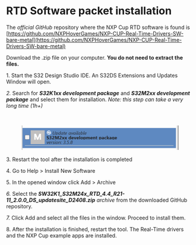 # RTD Software packet installation

The _official GitHub_ repository where the NXP Cup RTD software is found is [https://github.com/NXPHoverGames/NXP-CUP-Real-Time-Drivers-SW-bare-metal](https://github.com/NXPHoverGames/NXP-CUP-Real-Time-Drivers-SW-bare-metal)

Download the .zip file on your computer. **You do not need to extract the files.**

1\.      Start the S32 Design Studio IDE. An S32DS Extensions and Updates Window will open.

_2._     Search for _**S32K1xx development package**_ and _**S32M2xx development package**&#x20;_&#x20;and select them for installation. _Note: this step can take a very long time (1h+)_

<figure><img src="../../.gitbook/assets/image (15) (1).png" alt=""><figcaption></figcaption></figure>

<figure><img src="../../.gitbook/assets/image (16) (1).png" alt=""><figcaption></figcaption></figure>

3\.      Restart the tool after the installation is completed

4\.     Go to Help > Install New Software

5\.     In the opened window click Add > Archive

_6._    Select the _**SW32K1\_S32M24x\_RTD\_4.4\_R21-11\_2.0.0\_DS\_updatesite\_D2408.zip** archive_ from the downloaded GitHub repository.

_7._    Click Add and select all the files in the window. Proceed to install them.

8\.    After the installation is finished, restart the tool. The Real-Time drivers and the NXP Cup example apps are installed.
